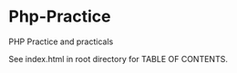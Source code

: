 # Php-Practice
PHP Practice and practicals

See index.html in root directory for TABLE OF CONTENTS.

